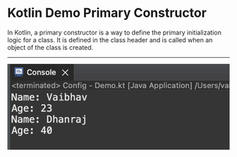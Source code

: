 # Kotlin Demo Primary Constructor

In Kotlin, a primary constructor is a way to define the primary initialization logic for a class. It is defined in the class header and is called when an object of the class is created.

___

[![Vaibhav Mojidra - 1.jpeg](https://raw.githubusercontent.com/VaibhavMojidra/Kotlin---Demo-Primary-Constructor/master/output/1.jpeg "Vaibhav Mojidra")](https://vaibhavmojidra.github.io/site/)
